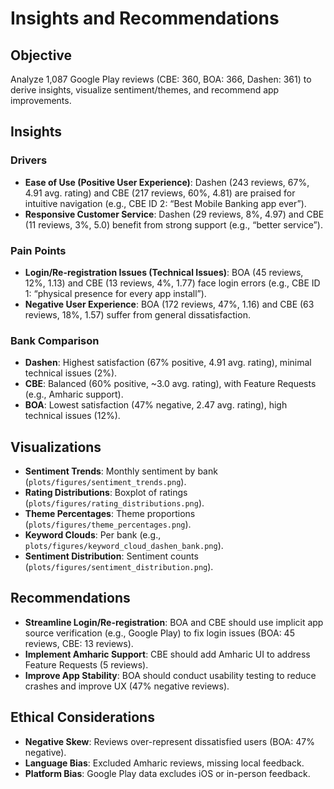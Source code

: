 # Insights and Recommendations

## Objective
Analyze 1,087 Google Play reviews (CBE: 360, BOA: 366, Dashen: 361) to derive insights, visualize sentiment/themes, and recommend app improvements.

## Insights

### Drivers
- **Ease of Use (Positive User Experience)**: Dashen (243 reviews, 67%, 4.91 avg. rating) and CBE (217 reviews, 60%, 4.81) are praised for intuitive navigation (e.g., CBE ID 2: “Best Mobile Banking app ever”).
- **Responsive Customer Service**: Dashen (29 reviews, 8%, 4.97) and CBE (11 reviews, 3%, 5.0) benefit from strong support (e.g., “better service”).

### Pain Points
- **Login/Re-registration Issues (Technical Issues)**: BOA (45 reviews, 12%, 1.13) and CBE (13 reviews, 4%, 1.77) face login errors (e.g., CBE ID 1: “physical presence for every app install”).
- **Negative User Experience**: BOA (172 reviews, 47%, 1.16) and CBE (63 reviews, 18%, 1.57) suffer from general dissatisfaction.

### Bank Comparison
- **Dashen**: Highest satisfaction (67% positive, 4.91 avg. rating), minimal technical issues (2%).
- **CBE**: Balanced (60% positive, ~3.0 avg. rating), with Feature Requests (e.g., Amharic support).
- **BOA**: Lowest satisfaction (47% negative, 2.47 avg. rating), high technical issues (12%).

## Visualizations
- **Sentiment Trends**: Monthly sentiment by bank (`plots/figures/sentiment_trends.png`).
- **Rating Distributions**: Boxplot of ratings (`plots/figures/rating_distributions.png`).
- **Theme Percentages**: Theme proportions (`plots/figures/theme_percentages.png`).
- **Keyword Clouds**: Per bank (e.g., `plots/figures/keyword_cloud_dashen_bank.png`).
- **Sentiment Distribution**: Sentiment counts (`plots/figures/sentiment_distribution.png`).

## Recommendations
- **Streamline Login/Re-registration**: BOA and CBE should use implicit app source verification (e.g., Google Play) to fix login issues (BOA: 45 reviews, CBE: 13 reviews).
- **Implement Amharic Support**: CBE should add Amharic UI to address Feature Requests (5 reviews).
- **Improve App Stability**: BOA should conduct usability testing to reduce crashes and improve UX (47% negative reviews).

## Ethical Considerations
- **Negative Skew**: Reviews over-represent dissatisfied users (BOA: 47% negative).
- **Language Bias**: Excluded Amharic reviews, missing local feedback.
- **Platform Bias**: Google Play data excludes iOS or in-person feedback.
